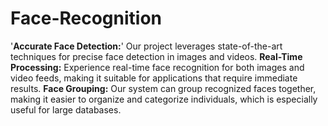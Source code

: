# Face-Recognition
'**Accurate Face Detection:**' Our project leverages state-of-the-art techniques for precise face detection in images and videos.
**Real-Time Processing:** Experience real-time face recognition for both images and video feeds, making it suitable for applications that require immediate results.
**Face Grouping:** Our system can group recognized faces together, making it easier to organize and categorize individuals, which is especially useful for large databases.
